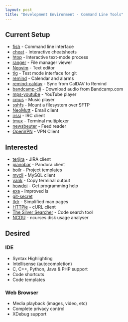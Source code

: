 ```yaml
---
layout: post
title: "Development Environment - Command Line Tools"
---
```

## Current Setup

* [fish](https://github.com/fish-shell/fish-shell) - Command line interface
* [cheat](https://github.com/chrisallenlane/cheat) - Interactive cheatsheets
* [htop](https://github.com/hishamhm/htop) - Interactive text-mode process
* [ranger](https://github.com/ranger/ranger) - File manager
  viewer
* [Neovim](https://github.com/neovim/neovim) - Text editor
* [tig](https://github.com/jonas/tig) - Test mode interface for git
* [remind](https://www.roaringpenguin.com/products/remind) - Calendar and
  alarms
* [remind-caldav](https://pypi.python.org/pypi/remind-caldav) - Sync from
  CalDAV to Remind
* [bandcamp-cli](https://github.com/iheanyi/bandcamp-dl) - Download audio from
  Bandcamp.com
* [mps-youtube](https://github.com/mps-youtube/mps-youtube) - YouTube player
* [cmus](https://github.com/cmus/cmus) - Music player
* [sshfs](https://github.com/libfuse/sshfs) - Mount a filesystem over SFTP
* [NeoMutt](https://github.com/neomutt/neomutt) - Email client
* [irssi](https://github.com/irssi/irssi) - IRC client
* [tmux](https://github.com/tmux/tmux) - Terminal multiplexer
* [newsbeuter](https://github.com/akrennmair/newsbeuter) - Feed reader
* [OpenVPN](https://github.com/OpenVPN) - VPN Client

## Interested

* [terjira](https://github.com/keepcosmos/terjira) - JIRA client
* [pianobar](https://github.com/PromyLOPh/pianobar) - Pandora client
* [boilr](https://github.com/tmrts/boilr) - Project templates
* [mycli](https://github.com/dbcli/mycli) - MySQL client
* [yank](https://github.com/mptre/yank) - Copy terminal output
* [howdoi](https://github.com/gleitz/howdoi) - Get programming help
* [exa](https://github.com/ogham/exa) - Improved ls
* [git-secret](https://github.com/sobolevn/git-secret)
* [tldr](https://github.com/tldr-pages/tldr) - Simplified man pages
* [HTTPie](https://github.com/jakubroztocil/httpie) - cURL client
* [The Silver Searcher](https://github.com/ggreer/the_silver_searcher) - Code
   search tool
* [NCDU](https://dev.yorhel.nl/ncdu) - ncurses disk usage analyser

## Desired

### IDE

* Syntax Highlighting
* Intellisense (autocompletion)
* C, C++, Python, Java & PHP support
* Code shortcuts
* Code templates

### Web Browser

* Media playback (images, video, etc)
* Complete privacy control
* XDebug support

